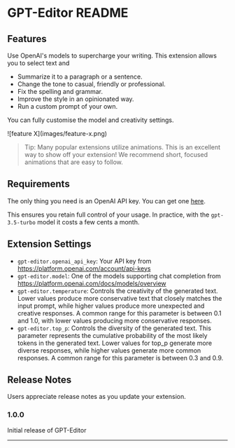 # GPT-Editor README

## Features

Use OpenAI's models to supercharge your writing. This extension allows you to select text and 

- Summarize it to a paragraph or a sentence.
- Change the tone to casual, friendly or professional.
- Fix the spelling and grammar.
- Improve the style in an opinionated way.
- Run a custom prompt of your own.

You can fully customise the model and creativity settings.

\!\[feature X\]\(images/feature-x.png\)

> Tip: Many popular extensions utilize animations. This is an excellent way to show off your extension! We recommend short, focused animations that are easy to follow.

## Requirements

The only thing you need is an OpenAI API key. You can get one [here](https://platform.openai.com/account/api-keys).

This ensures you retain full control of your usage. In practice, with the `gpt-3.5-turbo` model it costs a few cents a month.

## Extension Settings

* `gpt-editor.openai_api_key`: Your API key from https://platform.openai.com/account/api-keys
* `gpt-editor.model`: One of the models supporting chat completion from https://platform.openai.com/docs/models/overview
* `gpt-editor.temperature`: Controls the creativity of the generated text. Lower values produce more conservative text that closely matches the input prompt, while higher values produce more unexpected and creative responses. A common range for this parameter is between 0.1 and 1.0, with lower values producing more conservative responses.
* `gpt-editor.top_p`: Controls the diversity of the generated text. This parameter represents the cumulative probability of the most likely tokens in the generated text. Lower values for top_p generate more diverse responses, while higher values generate more common responses. A common range for this parameter is between 0.3 and 0.9.

## Release Notes

Users appreciate release notes as you update your extension.

### 1.0.0

Initial release of GPT-Editor

---
